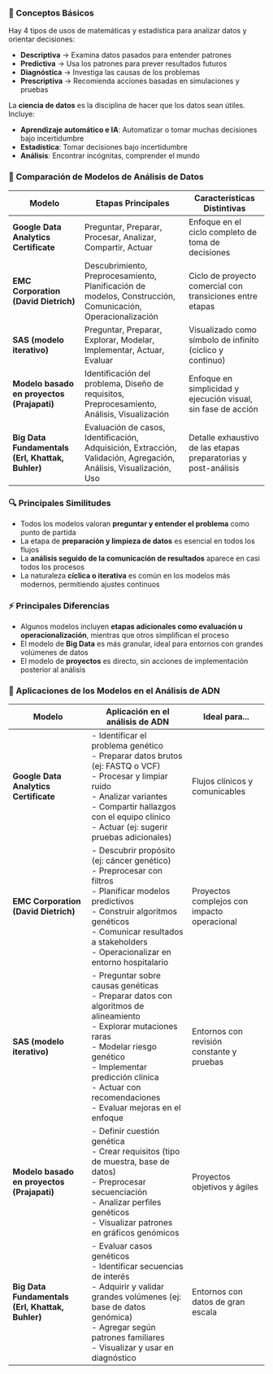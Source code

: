 
### 📘 Conceptos Básicos

Hay 4 tipos de usos de matemáticas y estadística para analizar datos y orientar decisiones:

- **Descriptiva** → Examina datos pasados para entender patrones  
- **Predictiva** → Usa los patrones para prever resultados futuros  
- **Diagnóstica** → Investiga las causas de los problemas  
- **Prescriptiva** → Recomienda acciones basadas en simulaciones y pruebas

La **ciencia de datos** es la disciplina de hacer que los datos sean útiles. Incluye:  
- **Aprendizaje automático e IA**: Automatizar o tomar muchas decisiones bajo incertidumbre  
- **Estadística**: Tomar decisiones bajo incertidumbre  
- **Análisis**: Encontrar incógnitas, comprender el mundo

### 🧩 Comparación de Modelos de Análisis de Datos

| Modelo                                      | Etapas Principales                                                                                                      | Características Distintivas                                  |
|--------------------------------------------|------------------------------------------------------------------------------------------------------------------------|--------------------------------------------------------------|
| **Google Data Analytics Certificate**       | Preguntar, Preparar, Procesar, Analizar, Compartir, Actuar                                                             | Enfoque en el ciclo completo de toma de decisiones           |
| **EMC Corporation (David Dietrich)**        | Descubrimiento, Preprocesamiento, Planificación de modelos, Construcción, Comunicación, Operacionalización            | Ciclo de proyecto comercial con transiciones entre etapas    |
| **SAS (modelo iterativo)**                  | Preguntar, Preparar, Explorar, Modelar, Implementar, Actuar, Evaluar                                                   | Visualizado como símbolo de infinito (cíclico y continuo)    |
| **Modelo basado en proyectos (Prajapati)**  | Identificación del problema, Diseño de requisitos, Preprocesamiento, Análisis, Visualización                           | Enfoque en simplicidad y ejecución visual, sin fase de acción|
| **Big Data Fundamentals (Erl, Khattak, Buhler)** | Evaluación de casos, Identificación, Adquisición, Extracción, Validación, Agregación, Análisis, Visualización, Uso | Detalle exhaustivo de las etapas preparatorias y post-análisis|


### 🔍 Principales Similitudes

- Todos los modelos valoran **preguntar y entender el problema** como punto de partida  
- La etapa de **preparación y limpieza de datos** es esencial en todos los flujos  
- La **análisis seguido de la comunicación de resultados** aparece en casi todos los procesos  
- La naturaleza **cíclica o iterativa** es común en los modelos más modernos, permitiendo ajustes continuos


### ⚡ Principales Diferencias

- Algunos modelos incluyen **etapas adicionales como evaluación u operacionalización**, mientras que otros simplifican el proceso  
- El modelo de **Big Data** es más granular, ideal para entornos con grandes volúmenes de datos  
- El modelo de **proyectos** es directo, sin acciones de implementación posterior al análisis


### 🔬 Aplicaciones de los Modelos en el Análisis de ADN

| Modelo                                          | Aplicación en el análisis de ADN                                                                                                 | Ideal para...                                |
|------------------------------------------------|----------------------------------------------------------------------------------------------------------------------------------|----------------------------------------------|
| **Google Data Analytics Certificate**          | - Identificar el problema genético<br>- Preparar datos brutos (ej: FASTQ o VCF)<br>- Procesar y limpiar ruido<br>- Analizar variantes<br>- Compartir hallazgos con el equipo clínico<br>- Actuar (ej: sugerir pruebas adicionales) | Flujos clínicos y comunicables               |
| **EMC Corporation (David Dietrich)**           | - Descubrir propósito (ej: cáncer genético)<br>- Preprocesar con filtros<br>- Planificar modelos predictivos<br>- Construir algoritmos genéticos<br>- Comunicar resultados a stakeholders<br>- Operacionalizar en entorno hospitalario | Proyectos complejos con impacto operacional  |
| **SAS (modelo iterativo)**                     | - Preguntar sobre causas genéticas<br>- Preparar datos con algoritmos de alineamiento<br>- Explorar mutaciones raras<br>- Modelar riesgo genético<br>- Implementar predicción clínica<br>- Actuar con recomendaciones<br>- Evaluar mejoras en el enfoque | Entornos con revisión constante y pruebas    |
| **Modelo basado en proyectos (Prajapati)**     | - Definir cuestión genética<br>- Crear requisitos (tipo de muestra, base de datos)<br>- Preprocesar secuenciación<br>- Analizar perfiles genéticos<br>- Visualizar patrones en gráficos genómicos | Proyectos objetivos y ágiles                 |
| **Big Data Fundamentals (Erl, Khattak, Buhler)** | - Evaluar casos genéticos<br>- Identificar secuencias de interés<br>- Adquirir y validar grandes volúmenes (ej: base de datos genómica)<br>- Agregar según patrones familiares<br>- Visualizar y usar en diagnóstico | Entornos con datos de gran escala            |
